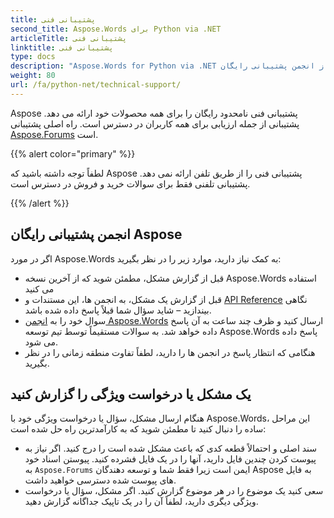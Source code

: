 ```yaml
---
title: پشتیبانی فنی
second_title: Aspose.Words برای Python via .NET
articleTitle: پشتیبانی فنی
linktitle: پشتیبانی فنی
type: docs
description: "Aspose.Words for Python via .NET پشتیبانی فنی رایگان را برای همه کاربران فراهم می کند. لطفاً سؤال، مشکل یا درخواست ویژگی خود را با استفاده از انجمن پشتیبانی رایگان Aspose گزارش دهید."
weight: 80
url: /fa/python-net/technical-support/
---
```


Aspose پشتیبانی فنی نامحدود رایگان را برای همه محصولات خود ارائه می دهد. پشتیبانی از جمله ارزیابی برای همه کاربران در دسترس است. راه اصلی پشتیبانی [Aspose.Forums](https://forum.aspose.com/c/words/8) است.

{{% alert color="primary" %}}

لطفاً توجه داشته باشید که Aspose پشتیبانی فنی را از طریق تلفن ارائه نمی دهد. پشتیبانی تلفنی فقط برای سوالات خرید و فروش در دسترس است.

{{% /alert %}}

## انجمن پشتیبانی رایگان Aspose

اگر در مورد Aspose.Words به کمک نیاز دارید، موارد زیر را در نظر بگیرید:

* قبل از گزارش مشکل، مطمئن شوید که از آخرین نسخه Aspose.Words استفاده می کنید
* قبل از گزارش یک مشکل، به انجمن ها، این مستندات و [API Reference](https://reference.aspose.com/words/python-net/) نگاهی بیندازید – شاید سؤال شما قبلاً پاسخ داده شده باشد.
* سوال خود را به [انجمن Aspose.Words](https://forum.aspose.com/c/words/8) ارسال کنید و ظرف چند ساعت به آن پاسخ داده خواهد شد. به سوالات مستقیماً توسط تیم توسعه Aspose.Words پاسخ داده می شود.
* هنگامی که انتظار پاسخ در انجمن ها را دارید، لطفاً تفاوت منطقه زمانی را در نظر بگیرید.

## یک مشکل یا درخواست ویژگی را گزارش کنید

هنگام ارسال مشکل، سؤال یا درخواست ویژگی خود با Aspose.Words، این مراحل ساده را دنبال کنید تا مطمئن شوید که به کارآمدترین راه حل شده است:

* سند اصلی و احتمالاً قطعه کدی که باعث مشکل شده است را درج کنید. اگر نیاز به پیوست کردن چندین فایل دارید، آنها را در یک فایل فشرده کنید. پیوستن اسناد خود به `Aspose.Forums` ایمن است زیرا فقط شما و توسعه دهندگان Aspose به فایل های پیوست شده دسترسی خواهید داشت.
* سعی کنید یک موضوع را در هر موضوع گزارش کنید. اگر مشکل، سؤال یا درخواست ویژگی دیگری دارید، لطفاً آن را در یک تاپیک جداگانه گزارش دهید.